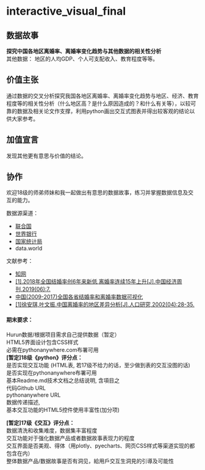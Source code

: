 # interactive_visual_final   
## 数据故事    
**探究中国各地区离婚率、离婚率变化趋势与其他数据的相关性分析**   
其他数据：
地区的人均GDP、个人可支配收入、教育程度等等。

## 价值主张     
通过数据的交叉分析探究我国各地区离婚率、离婚率变化趋势与地区、经济、教育程度等的相关性分析（什么地区高？是什么原因造成的？和什么有关等），以较可靠的数据及相关论文作支撑，利用python画出交互式图表并得出较客观的结论以供大家参考。   
## 加值宣言   
发现其他更有意思与价值的结论。     

## 协作      
欢迎18级的师弟师妹和我一起做出有意思的数据故事，练习并掌握数据信息及交互的能力。  

数据源渠道：     
- [联合国](https://population.un.org/wpp/Download/Standard/Population/)    
- [世界银行](https://data.worldbank.org.cn/indicator?tab=all)    
- [国家统计局](http://www.stats.gov.cn/)   
- data.world  

文献参考：   
- [知网](https://www.cnki.net/)   
- [
[1].2018年全国结婚率创6年来新低,离婚率连续15年上升[J].中国经济周刊,2019(06):7.](https://kns.cnki.net/KCMS/detail/detail.aspx?dbcode=CJFQ&dbname=CJFDLAST2019&filename=JJZK201906003&v=MTE3NDJDVVJMT2VaZWRxRkN2aFVMdlBMeWZSWmJHNEg5ak1xWTlGWjRSOGVYMUx1eFlTN0RoMVQzcVRyV00xRnI=)
- [中国(2009-2017)全国各省结婚率和离婚率数据可视化](https://www.cnblogs.com/zhichun/p/11516268.html)   
- [
[1]徐安琪,叶文振.中国离婚率的地区差异分析[J].人口研究,2002(04):28-35.
](https://kns.cnki.net/KCMS/detail/detail.aspx?dbcode=CMFD&dbname=CMFD2012&filename=1011280954.nh&v=MDIyNTMzcVRyV00xRnJDVVJMT2VaZWRxRkNya1ViM01WRjI2SDdHd0h0akpxNUViUElSOGVYMUx1eFlTN0RoMVQ=)

#### 期末要求：   
Hurun数据/根据项目需求自己提供数据（暂定）   
HTML5界面设计包含CSS样式   
必需在pythonanywhere.com布署可用   
**[暂定]18级《python》评分点：**   
是否实现交互功能 (HTML表, 若17级不给力的话，至少做到表的交互没图的话)   
是否实现在pythonanywhere布署可用   
基本Readme.md技术文档之总结说明, 含項目之   
代码Github URL   
pythonanywhere URL   
数据传递描述,    
基本交互功能的HTML5控件使用丰富性(加分项)   

**[暂定]17级《交互》评分点：**   
数据清洗和收集难度，数据集丰富程度   
交互功能对于强化数据产品或者数据故事表现力的程度   
交互界面是否美观、得体（用plotly、pyecharts、网页CSS样式等渠道实现的都包含在内）   
整体数据产品/数据故事是否有洞见，給用戶交互生洞見的引導及可能性   
